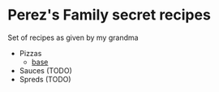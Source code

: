 # Perez's Family secret recipes

Set of recipes as given by my grandma

- Pizzas 
    - [base](pizzas/base.md)
- Sauces (TODO)
- Spreds (TODO)
